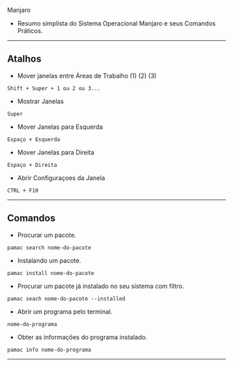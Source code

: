 Manjaro
 * Resumo simplista do Sistema Operacional Manjaro e seus Comandos Práticos.

---
## Atalhos
* Mover janelas entre Áreas de Trabalho (1) (2) (3)

`Shift + Super + 1 ou 2 ou 3...`

* Mostrar Janelas

`Super`
 
* Mover Janelas para Esquerda

`Espaço + Esquerda`

* Mover Janelas para Direita 

`Espaço + Direita`

* Abrir Configuraçoes da Janela

`CTRL + F10`

---
## Comandos
* Procurar um pacote.

`pamac search nome-do-pacote`

* Instalando um pacote.
 
`pamac install nome-do-pacote`

* Procurar um pacote já instalado no seu sistema com filtro.
 
`pamac seach nome-do-pacote --installed`

* Abrir um programa pelo terminal.
 
`nome-do-programa`

* Obter as informações do programa instalado.

`pamac info nome-do-programa`

---
